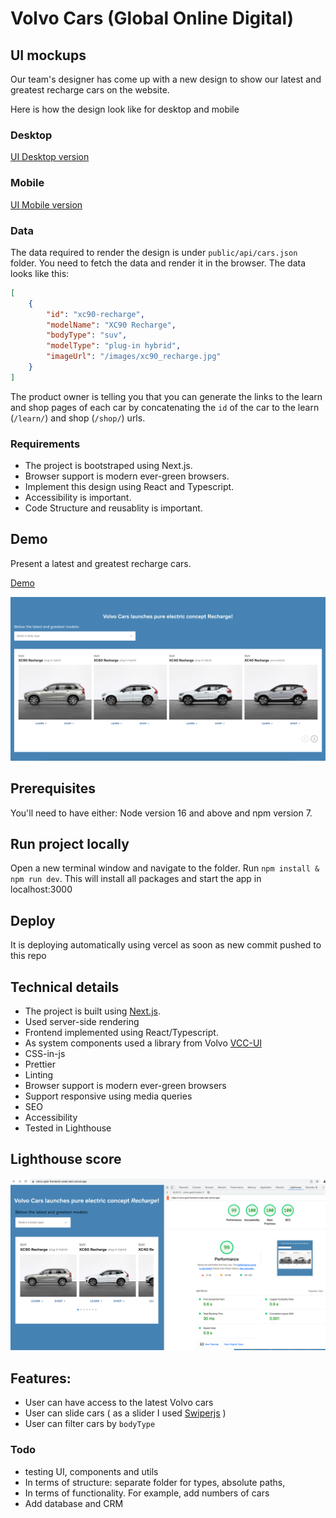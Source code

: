 # Volvo Cars (Global Online Digital)

## UI mockups

Our team's designer has come up with a new design to show our latest and greatest recharge cars on the website.

Here is how the design look like for desktop and mobile

### Desktop

[UI Desktop version](./docs/ProductList-Desktop.png)

### Mobile

[UI Mobile version](./docs/ProductList-Mobile.png)

### Data

The data required to render the design is under `public/api/cars.json` folder. You need to fetch the data and render it in the browser. The data looks like this:

```json
[
    {
        "id": "xc90-recharge",
        "modelName": "XC90 Recharge",
        "bodyType": "suv",
        "modelType": "plug-in hybrid",
        "imageUrl": "/images/xc90_recharge.jpg"
    }
]
```

The product owner is telling you that you can generate the links to the learn and shop pages of each car by concatenating the `id` of the car to the learn (`/learn/`) and shop (`/shop/`) urls.

### Requirements

- The project is bootstraped using Next.js.
- Browser support is modern ever-green browsers.
- Implement this design using React and Typescript.
- Accessibility is important.
- Code Structure and reusablity is important.


## Demo

Present a latest and greatest recharge cars.

[Demo](https://volvo-god-frontend-code-test.vercel.app/)

![Screenshot](./docs/volvo-models.png)


## Prerequisites

You'll need to have either: Node version 16 and above and npm version 7.

## Run project locally

Open a new terminal window and navigate to the folder.
Run `npm install & npm run dev`.
This will install all packages and start the app in localhost:3000

## Deploy

It is deploying automatically using vercel as soon as new commit pushed to this repo

## Technical details

-   The project is built using [Next.js](https://nextjs.org/).
-   Used server-side rendering
-   Frontend implemented using React/Typescript.
-   As system components used a library from Volvo [VCC-UI](https://vcc-ui.vercel.app/)
-   CSS-in-js
-   Prettier
-   Linting
-   Browser support is modern ever-green browsers
-   Support responsive using media queries
-   SEO
-   Accessibility
-   Tested in Lighthouse

## Lighthouse score

![Metrics](/docs/Volvo-Lighthouse-metrics.png)


## Features:

-   User can have access to the latest Volvo cars
-   User can slide cars ( as a slider I used [Swiperjs](https://swiperjs.com/) )
-   User can filter cars by `bodyType`

### Todo

-   testing UI, components and utils
-   In terms of structure: separate folder for types, absolute paths, 
-   In terms of functionality. For example, add numbers of cars
-   Add database and CRM
